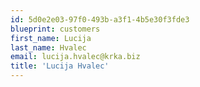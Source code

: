 ```yaml
---
id: 5d0e2e03-97f0-493b-a3f1-4b5e30f3fde3
blueprint: customers
first_name: Lucija
last_name: Hvalec
email: lucija.hvalec@krka.biz
title: 'Lucija Hvalec'
---
```

